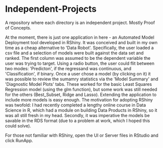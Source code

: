 # Independent-Projects
A repository where each directory is an independent project. Mostly Proof of Concepts.

At the moment, there is just one application in here - an Automated Model Deployment tool developed in RShiny. It was conceived and built in my own time as a cheap alternative to 'Data Robot'. Specifically, the user loaded a csv file and a selection of models were built against the data set and ranked. The first column was assumed to be the dependent variable the user was trying to target. Using a radio button, the user could flit between two modes: 'Predicton', if the regressand was continuous, and 'Classification', if binary. Once a user chose a model (by clicking on it) it was possible to review the sumamry statistics via the 'Model Summary' and 'Diagnostic Model Plots' tabs. These worked for the basic Least Squares Regression model (using the glm function), but some work was still needed for the others (Best_Subset, Ridge and Lasso). Extending the application to include more models is easy enough. The motivation for adopting RShiny was twofold: I had recently completed a lengthy online course in Data Science in R, which had a module on building Data Products in RShiny, so it was all still fresh in my head. Secondly, it was imperative the models be savable in the RDS format (due to a problem at work, which I hoped this could solve).

For those not familiar with RShiny, open the UI or Server files in RStudio and click RunApp.